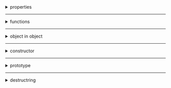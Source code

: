 <details>
  <summary>properties</summary>

<details>
  <summary>accessing property</summary>

* can be accessed by dot notation, array notiation
  ```js
    x = {name:'sai'}
    console.log(x.name)
    console.log(x['name'])
    y = 'name'
    console.log(x[y])
  ```
</details>

___

<details>
  <summary>explicit vs implicit property name</summary>

  ```js
    x = { name:'sai'}
    console.log(x)
    name = 'ram'
    y = {name}      // this is same as {name:'ram'}
    console.log(y)
  ```
</details>

___


<details>
  <summary>dynamically creating property</summary>

```js
const propertyName = 'age';
const person = {
  name: 'Alice',
  [propertyName]: 30,
};

console.log(person.age)
```
</details>

___

<details>
   <summary>listing all properties</summary>

* using enumeration
  ```js
  x = { name: 'sai', age: 16, gender: 'M' }
  // listing all properties and its values.
  for (const property in x) {
      console.log(property, x[property]);
  }
  ```
___

* using keys
  ```js
  x = { name: 'sai', age: 16, gender: 'M' }
  const keys = Object.keys(x);

  for (const key of keys) {
    console.log(key, x[key]); 
  }
  ```

* using getOwnPropertyNames
  ```js
  x = { name: 'sai', age: 16, gender: 'M' }
  const propertyNames = Object.getOwnPropertyNames(x);

  for (const propertyName of propertyNames) {
    console.log(propertyName, x[propertyName]); 
  }
  ```

</details>

<details>
  <summary>define custom behavior when reading or writing a property using getters and setters</summary>

```js
  const person = {
      _age: 25,
      get age() {
        return this._age;
      },
      set age(newAge) {
        if (newAge >= 0) {
          this._age = newAge;
        }
      },
    };

  console.log(person.age)
  person.age = 30
  console.log(person.age)
  person.age = -1
  console.log(person.age)     // still 30

```
</details>


</details>

___

<details>
  <summary>functions</summary>

  <details>
     <summary>declaring and using</summary>
  
```js
x = {
    name: 'sai',
    age: 16,
    gender: 'M',
    // declaring function
    print: function () {
        console.log(`name:${this.name} age:${this.age} gender:${this.gender}`)
    }
    print2 : (msg) {
      console.log(msg)
      console.log(`name:${this.name} age:${this.age} gender:${this.gender}`)
    }
}

// calling function
x.print()

```
  </details>

___


  <details>
    <summary>with arguments</summary>

```js
x = {
    name: 'sai',
    age: 16,
    gender: 'M',
    print2 : function (msg) {
        console.log(msg)
        console.log(`name:${this.name} age:${this.age} gender:${this.gender}`)
      }
}

x.print2("with message")

```
  </details>

___

  <details>
     <summary>arrow functions not suitable in objects</summary>

* __this__ is not avilable in __arrow__ function
```js
  x = {
    name: 'sai',
    age: 16,
    gender: 'M',
    print : () => {
        // note: this is not available in arrow functions.
        console.log(`name:${this.name} age:${this.age} gender:${this.gender}`)
      }
  }

  // this won't work as arrow functions does not have this
  x.print()

```

  </details>

</details>

___

<details>
  <summary>object in object</summary>

```js
var person = {
    name: 's1',
    address: {
        line1: "17",
        line2: "tucston st",
        zip: 97006
    }
}

console.log(person.name)
console.log(person.address)
console.log(person.address.line1)
```

</details>

___

<details>
  <summary>constructor</summary>

```js
function Person(name, age) {
    this.name = name;
    this.age = age;
}

var p1 = new Person('s1', 10);
var p2 = new Person('s2', 20);

console.log(p1, p2);
```

[more](https://www.w3schools.com/js/js_object_constructors.asp)
</details>

___

<details>
  <summary>prototype</summary>

* todo

</details>

___

<details>
  <summary>destructring</summary>

* useful in passing object which has properties without specifying exact properties
    ```js
    var person = { name: 'sai', age: 16, gender: 'M' }

    // extracting just name
    var { name } = person
    console.log(name)

    // extracting name with different name
    let {name: xname} = person
    console.log(xname)

    // giving default value in case property does not exists or undefined
    let { salary: sal = 1000.00 } = person
    console.log(sal)

    // function which takes object and destructures the properties
    function print({ name, age }) {
      console.log(`name:${name} age:${age}`)
    }

    print(person)
    ```

* with default value
  ```js
    const pokemon = {
      id: 1,
      name: 'Squirtle'
    };

    //Assigning default value to the type variable
    const { type = 'Water', name } = pokemon;
    console.log(type); //Result: Water  
  ```
</details>